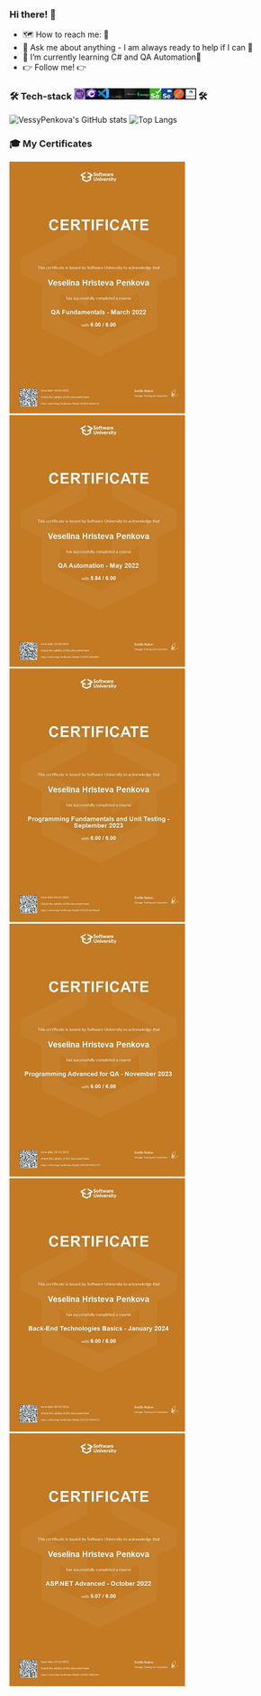 ### Hi there! 👋

  - :world_map: How to reach me: :e-mail:
  - 💬 Ask me about anything - I am always ready to help if I can 💯
  - 🌱  I’m currently learning C# and QA Automation🌱
  - 👉 Follow me! 👉

### 🛠 Tech-stack  ![alt text](https://github.com/VessyPenkova/Sertificates/blob/main/te2.png) 🛠  

  ![VessyPenkova's GitHub stats](https://github-readme-stats.vercel.app/api?username=VessyPenkova&show_icons=true&theme=transparent)        ![Top Langs](https://github-readme-stats.vercel.app/api/top-langs/?username=VessyPenkova&layout=compact&theme=transparent)

### 🎓 My Certificates

  ![alt text](https://github.com/VessyPenkova/Sertificates/blob/main/QAFundMarch2022Cert.jpg?raw=true)  ![alt text](https://github.com/VessyPenkova/Sertificates/blob/main/QAAutomMay2022Cert.jpg?raw=true)  ![alt text](https://github.com/VessyPenkova/Sertificates/blob/main/ProgramFundUnitTestSept2023Cert.jpg?raw=true)
  ![alt text](https://github.com/VessyPenkova/Sertificates/blob/main/ProgramAdvforQANov2023Cert.jpg?raw=true) ![alt text](https://github.com/VessyPenkova/Sertificates/blob/main/BackEndTechBasicsJan2024Cert.jpg?raw=true) ![alt text](https://github.com/VessyPenkova/Sertificates/blob/main/ASPNETAdvOct2022Cert.jpg?raw=true)


